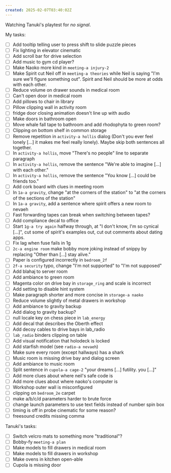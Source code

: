 ```yaml
---
created: 2025-02-07T03:40:02Z
---
```


Watching Tanuki's playtest for _no signal_.

My tasks:
- [ ] Add tooltip telling user to press shift to slide puzzle pieces
- [ ] Fix lighting in elevator cinematic
- [ ] Add scroll bar for drive selection
- [ ] Add music to gym cd player?
- [ ] Make Naoko more kind in `meeting-a injury-2`
- [ ] Make Spirit cut Neil off in `meeting-a theories` while Neil is saying "I'm sure we'll figure something out". Spirit and Neil should be more at odds with each other.
- [ ] Reduce volume on drawer sounds in medical room
- [ ] Can't open door in medical room
- [ ] Add pillows to chair in library
- [ ] Pillow clipping wall in activity room
- [ ] fridge door closing animation doesn't line up with audio
- [ ] Make doors in bathroom open
- [ ] Move whale fall tape to bathroom and add rhodophyta to green room?
- [ ] Clipping on bottom shelf in common storage
- [ ] Remove repetition in `activity-a hollis` dialog (Don't you ever feel lonely \[...\] it makes me feel really lonely). Maybe skip both sentences all together.
- [ ] In `activity-a hollis`, move "There's no people" line to separate paragraph
- [ ] In `activity-a hollis`, remove the sentence "We're able to imagine \[...\] with each other."
- [ ] In `activity-a hollis`, remove the sentence "You know \[...\] could be friends too."
- [ ] Add cork board with clues in meeting room
- [ ] In `1a-a gravity`, change "at the corners of the station" to "at the corners of the sections of the station"
- [ ] In `1a-a gravity`, add a sentence where spirit offers a new room to nevaeh
- [ ] Fast forwarding tapes can break when switching between tapes?
- [ ] Add compliance decal to office
- [ ] Start `1g-a try again` halfway through, at "I don't know, I'm so cynical \[...\]", cut some of spirit's examples out, cut out comments about dating apps.
- [ ] Fix lag when fuse fails in 1g
- [ ] `2c-a engine room` make bobby more joking instead of snippy by replacing "Other than \[...\] stay alive."
- [ ] Paper is configured incorrectly in `bedroom_2f`
- [ ] `2f-a security` typo, change "I'm not supported" to "I'm not supposed"
- [ ] Add blahaj to server room
- [ ] Add ambiance to green room
- [ ] Magenta color on drive bay in `storage_ring` and scale is incorrect
- [ ] Add setting to disable hint system
- [ ] Make paragraph shorter and more concise in `storage-a naoko`
- [ ] Reduce volume slightly of metal drawers in workshop
- [ ] Add ambiance to gravity backup
- [ ] Add dialog to gravity backup?
- [ ] null locale key on chess piece in `lab_energy`
- [ ] Add decal that describes the Oberth effect
- [ ] Add decoy cables to drive bays in lab_radio
- [ ] `lab_radio` binders clipping on table
- [ ] Add visual notification that holodeck is locked
- [ ] Add starfish model (see `radio-a nevaeh`)
- [ ] Make sure every room (except hallways) has a shark
- [ ] Music room is missing drive bay and dialog screen
- [ ] Add ambiance to music room
- [ ] Split sentence in `cupola-a cage-2` "your dreams \[...\] futility. you \[...\]"
- [ ] Add more clues about where neil's safe code is
- [ ] Add more clues about where naoko's computer is
- [ ] Workshop outer wall is misconfigured
- [ ] clipping on `bedroom_2e` carpet
- [ ] make a/b/c/d parameters harder to brute force
- [ ] change launch parameters to use text fields instead of number spin box
- [ ] timing is off in probe cinematic for some reason?
- [ ] freesound credits missing comma

Tanuki's tasks:
- [ ] Switch velcro mats to something more "traditional"?
- [ ] Bobby-fy `meeting-a plan`
- [ ] Make models to fill drawers in medical room
- [ ] Make models to fill drawers in workshop
- [ ] Make ovens in kitchen open-able
- [ ] Cupola is missing door
